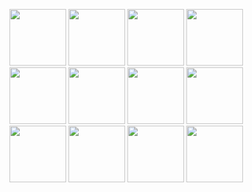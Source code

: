 <img src="https://media.giphy.com/media/Bl6VoPv34mX2E/giphy.gif" height="100px"></img>
<img src="https://media.giphy.com/media/Bl6VoPv34mX2E/giphy.gif" height="100px"></img>
<img src="https://media.giphy.com/media/Bl6VoPv34mX2E/giphy.gif" height="100px"></img>
<img src="https://media.giphy.com/media/Bl6VoPv34mX2E/giphy.gif" height="100px"></img>
<img src="https://media.giphy.com/media/Bl6VoPv34mX2E/giphy.gif" height="100px"></img>
<img src="https://media.giphy.com/media/Bl6VoPv34mX2E/giphy.gif" height="100px"></img>
<img src="https://media.giphy.com/media/Bl6VoPv34mX2E/giphy.gif" height="100px"></img>
<img src="https://media.giphy.com/media/Bl6VoPv34mX2E/giphy.gif" height="100px"></img>
<img src="https://media.giphy.com/media/Bl6VoPv34mX2E/giphy.gif" height="100px"></img>
<img src="https://media.giphy.com/media/Bl6VoPv34mX2E/giphy.gif" height="100px"></img>
<img src="https://media.giphy.com/media/Bl6VoPv34mX2E/giphy.gif" height="100px"></img>
<img src="https://media.giphy.com/media/Bl6VoPv34mX2E/giphy.gif" height="100px"></img>

